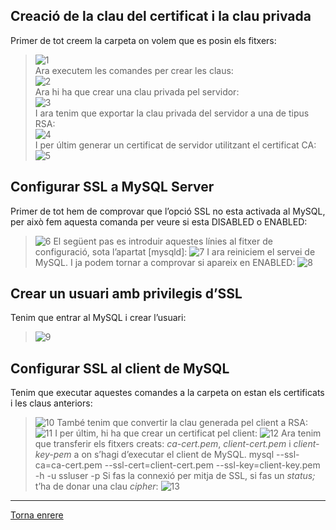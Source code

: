 ## Creació de la clau del certificat i la clau privada  

Primer de tot creem la carpeta on volem que es posin els fitxers:  
> ![1]()  
Ara executem les comandes per crear les claus:  
> ![2]()  
Ara hi ha que crear una clau privada pel servidor:  
> ![3]()  
I ara tenim que exportar la clau privada del servidor a una de tipus RSA:  
> ![4]()  
I per últim generar un certificat de servidor utilitzant el certificat CA:  
> ![5]()  

## Configurar SSL a MySQL Server  

Primer de tot hem de comprovar que l’opció SSL no esta activada al MySQL, per això fem aquesta comanda per veure si esta DISABLED o ENABLED:
> ![6]()
El següent pas es introduir aquestes línies al fitxer de configuració, sota l’apartat [mysqld]:
> ![7]()
I ara reiniciem el servei de MySQL.
I ja podem tornar a comprovar si apareix en ENABLED:
> ![8]()

## Crear un usuari amb privilegis d’SSL

Tenim que entrar al MySQL i crear l’usuari:
> ![9]()



## Configurar SSL al client de MySQL

Tenim que executar aquestes comandes a la carpeta on estan els certificats i les claus anteriors:
> ![10]()
També tenim que convertir la clau generada pel client a RSA:
> ![11]()
I per últim, hi ha que crear un certificat pel client:
> ![12]()
Ara tenim que transferir els fitxers creats: _ca-cert.pem_, _client-cert.pem_ i _client-key-pem_ a on s’hagi d’executar el client de MySQL.
> mysql --ssl-ca=ca-cert.pem --ssl-cert=client-cert.pem --ssl-key=client-key.pem -h <mysql-server-ip-address> -u ssluser -p
Si fas la connexió per mitja de SSL, si fas un _status;_ t’ha de donar una clau _cipher_:
> ![13]()


***
[Torna enrere](https://github.com/Josep88/MP10UF2-A2)
